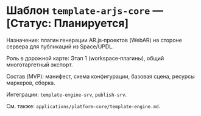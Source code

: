 # Шаблон `template-arjs-core` — [Статус: Планируется]

Назначение: плагин генерации AR.js‑проектов (WebAR) на стороне сервера для публикаций из Space/UPDL.

Роль в дорожной карте: Этап 1 (workspace‑плагины), общий многотаргетный экспорт.

Состав (MVP): манифест, схема конфигурации, базовая сцена, ресурсы маркеров, сборка.

Интеграции: `template-engine-srv`, `publish-srv`.

См. также: `applications/platform-core/template-engine.md`.
